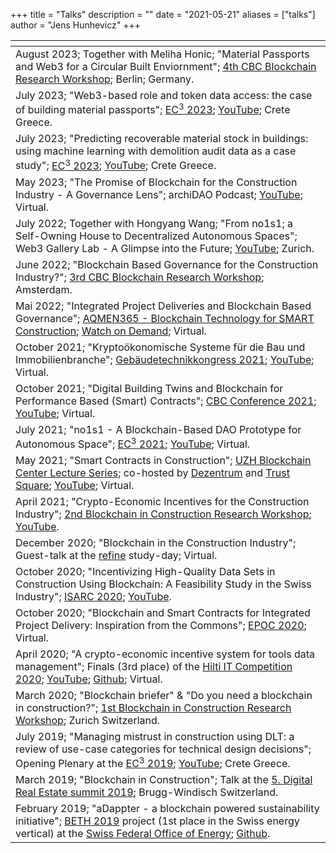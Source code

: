 +++
title = "Talks"
description = ""
date = "2021-05-21"
aliases = ["talks"]
author = "Jens Hunhevicz"
+++

| <!-- -->  |
| ----------- |
| August 2023; Together with Meliha Honic; "Material Passports and Web3 for a Circular Built Enviornment"; <a target="_blank" rel="noopener noreferrer" href="https://www.constructionblockchain.org/bcrw-2023">4th CBC Blockchain Research Workshop</a>; Berlin; Germany. |
| July 2023; "Web3-based role and token data access: the case of building material passports"; <a target="_blank" rel="noopener noreferrer" href="https://ec-3.org/conference2023/">EC<sup>3</sup> 2023</a>; <a target="_blank" rel="noopener noreferrer" href="https://youtu.be/BaDWGRmWETA"><i class="fab fa-youtube"></i> YouTube</a>; Crete Greece. |
| July 2023; "Predicting recoverable material stock in buildings: using machine learning with demolition audit data as a case study"; <a target="_blank" rel="noopener noreferrer" href="https://ec-3.org/conference2023/">EC<sup>3</sup> 2023</a>; <a target="_blank" rel="noopener noreferrer" href="https://youtu.be/-_y8qfQqiQo"><i class="fab fa-youtube"></i> YouTube</a>; Crete Greece. |
| May 2023; "The Promise of Blockchain for the Construction Industry - A Governance Lens"; archiDAO Podcast; <a target="_blank" rel="noopener noreferrer" href="https://www.youtube.com/live/bRNjL0Ep4HQ?feature=share&t=18"><i class="fab fa-youtube"></i> YouTube</a>; Virtual. |
| July 2022; Together with Hongyang Wang; "From no1s1; a Self-Owning House to Decentralized Autonomous Spaces"; Web3 Gallery Lab - A Glimpse into the Future; <a target="_blank" rel="noopener noreferrer" href="https://www.youtube.com/watch?v=LKWg7UzarLI"><i class="fab fa-youtube"></i> YouTube</a>; Zurich. |
| June 2022; "Blockchain Based Governance for the Construction Industry?"; <a target="_blank" rel="noopener noreferrer" href="https://www.constructionblockchain.org/calendar-1/2nd-research-workshop-8gt3t">3rd CBC Blockchain Research Workshop</a>; Amsterdam. |
| Mai 2022; "Integrated Project Deliveries and Blockchain Based Governance"; <a target="_blank" rel="noopener noreferrer" href="https://aqmen365.com/blockchain-technology-for-smart-construction/">AQMEN365 - Blockchain Technology for SMART Construction</a>; <a target="_blank" rel="noopener noreferrer" href="https://informaconnect.com/blockchain-technology-for-smart-construction/on-demand-registration/"><i class="fab fa-youtube"></i> Watch on Demand</a>; Virtual. |
| October 2021; "Kryptoökonomische Systeme für die Bau und Immobilienbranche"; <a target="_blank" rel="noopener noreferrer" href="https://www.gebaeudetechnik-kongress.ch/">Gebäudetechnikkongress 2021</a>; <a target="_blank" rel="noopener noreferrer" href="https://www.youtube.com/watch?v=GrGo5YjmO6c"><i class="fab fa-youtube"></i> YouTube</a>; Virtual. |
| October 2021; "Digital Building Twins and Blockchain for Performance Based (Smart) Contracts"; <a target="_blank" rel="noopener noreferrer" href="https://www.constructionblockchain.org/2021">CBC Conference 2021</a>; <a target="_blank" rel="noopener noreferrer" href="https://youtu.be/6FbbrGOj-nA"><i class="fab fa-youtube"></i> YouTube</a>; Virtual. |
| July 2021; "no1s1 - A Blockchain-Based DAO Prototype for Autonomous Space"; <a target="_blank" rel="noopener noreferrer" href="https://ec-3.org/conference2021/">EC<sup>3</sup> 2021</a>; <a target="_blank" rel="noopener noreferrer" href="https://youtu.be/iyz45BHiRrc"><i class="fab fa-youtube"></i> YouTube</a>; Virtual. |
| May 2021; "Smart Contracts in Construction"; <a target="_blank" rel="noopener noreferrer" href="https://www.blockchain.uzh.ch/events/lecture-series-fs21-smart-contracts-in-construction/"> UZH Blockchain Center Lecture Series</a>; co-hosted by <a target="_blank" rel="noopener noreferrer" href="https://www.dezentrum.ch/en/">Dezentrum</a> and <a target="_blank" rel="noopener noreferrer" href="https://www.trustsquare.ch/">Trust Square</a>; <a target="_blank" rel="noopener noreferrer" href="https://youtu.be/1F9eZ4gEHzY"><i class="fab fa-youtube"></i> YouTube</a>; Virtual. |
| April 2021; "Crypto-Economic Incentives for the Construction Industry"; <a target="_blank" rel="noopener noreferrer" href="https://www.constructionblockchain.org/calendar-1/2nd-research-workshop"> 2nd Blockchain in Construction Research Workshop</a>; <a target="_blank" rel="noopener noreferrer" href="https://www.youtube.com/watch?v=N4SiKxM7GXg&list=PLZKfPczNKw84_gBTipH2r_dg4Xlr3qizA&index=4&t=1280s"><i class="fab fa-youtube"></i> YouTube</a>. |
| December 2020; "Blockchain in the Construction Industry"; Guest-talk at the <a target="_blank" rel="noopener noreferrer" href="https://refineprojects.com/en/"> refine</a> study-day; Virtual. |
| October 2020; "Incentivizing High-Quality Data Sets in Construction Using Blockchain: A Feasibility Study in the Swiss Industry"; <a target="_blank" rel="noopener noreferrer" href="https://isarc2020.org/">ISARC 2020</a>; <a target="_blank" rel="noopener noreferrer" href="https://youtu.be/T9BF6fHjA_E"><i class="fab fa-youtube"></i> YouTube</a>. |
| October 2020; "Blockchain and Smart Contracts for Integrated Project Delivery: Inspiration from the Commons"; <a target="_blank" rel="noopener noreferrer" href="https://epossociety.org/epoc-2020-website">EPOC 2020</a>; Virtual. |
| April 2020; "A crypto-economic incentive system for tools data management"; Finals (3rd place) of the <a target="_blank" rel="noopener noreferrer" href="https://www.hilti.group/content/hilti/CP/XX/en/non-transactional/misc/hilti-it-competition.html#nav/close">Hilti IT Competition 2020</a>; <a target="_blank" rel="noopener noreferrer" href="https://www.youtube.com/watch?v=3d117sKsYOw"><i class="fab fa-youtube"></i> YouTube</a>; <a target="_blank" rel="noopener noreferrer" href="https://github.com/hujens/ITcompetition2020"><i class="fab fa-github"></i> Github</a>; Virtual. |
| March 2020; "Blockchain briefer" & "Do you need a blockchain in construction?"; <a target="_blank" rel="noopener noreferrer" href="https://ic.ibi.ethz.ch/news/2020/02/workshop-on-blockchain-in-construction.html"> 1st Blockchain in Construction Research Workshop</a>; Zurich Switzerland. |
| July 2019; "Managing mistrust in construction using DLT: a review of use-​case categories for technical design decisions"; Opening Plenary at the <a target="_blank" rel="noopener noreferrer" href="https://ec-3.org/conf2019/">EC<sup>3</sup> 2019</a>; <a target="_blank" rel="noopener noreferrer" href="https://www.youtube.com/watch?v=o2quF6dff8I&feature=emb_logo"><i class="fab fa-youtube"></i> YouTube</a>; Crete Greece. |
| March 2019; "Blockchain in Construction"; Talk at the <a target="_blank" rel="noopener noreferrer" href="https://www.digitalrealestate.ch/digital-real-estate-summit-2019/">5. Digital Real Estate summit 2019</a>; Brugg-Windisch Switzerland. |
| February 2019; "aDappter - a blockchain powered sustainability initiative"; <a target="_blank" rel="noopener noreferrer" href="https://blockchain.ethz.ch/blockchain-news/2019/02/beth-blockchain-school-for-sustainability.html">BETH 2019</a> project (1st place in the Swiss energy vertical) at the <a target="_blank" rel="noopener noreferrer" href="https://www.bfe.admin.ch/bfe/en/home.html">Swiss Federal Office of Energy</a>; <a target="_blank" rel="noopener noreferrer" href="https://github.com/hujens/aDappter"><i class="fab fa-github"></i> Github</a>. |
